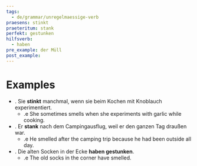 ```yaml
---
tags:
  - de/grammar/unregelmaessige-verb
praesens: stinkt
praeteritum: stank
perfekt: gestunken
hilfsverb:
  - haben
pre_example: der Müll
post_example: 
---
```


# Examples
- . Sie **stinkt** manchmal, wenn sie beim Kochen mit Knoblauch experimentiert.
	- .e She sometimes smells when she experiments with garlic while cooking.
- . Er **stank** nach dem Campingausflug, weil er den ganzen Tag draußen war.
	- .e He smelled after the camping trip because he had been outside all day.
- . Die alten Socken in der Ecke **haben gestunken**.
	- .e The old socks in the corner have smelled.
